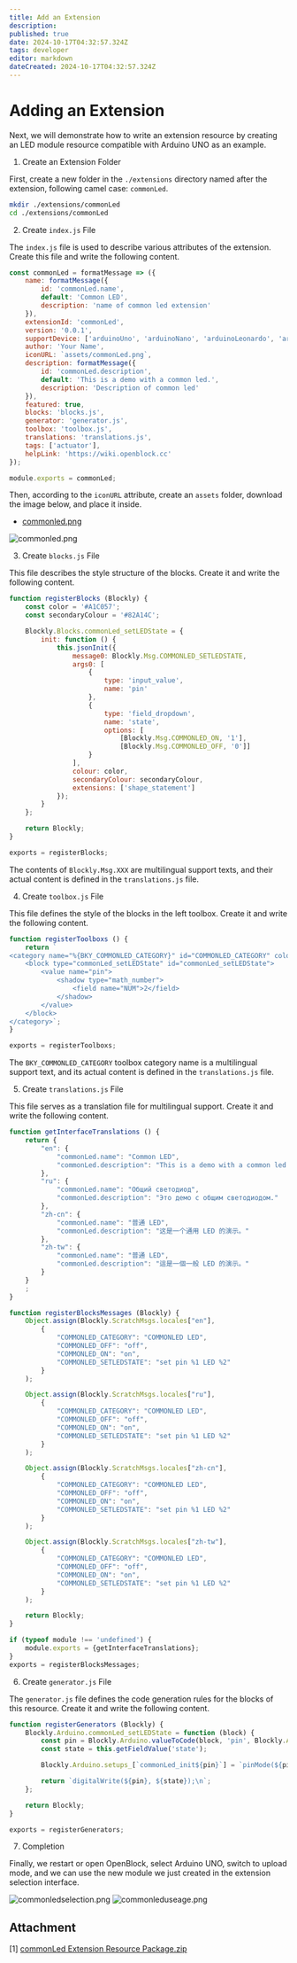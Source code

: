 ```yaml
---
title: Add an Extension
description: 
published: true
date: 2024-10-17T04:32:57.324Z
tags: developer
editor: markdown
dateCreated: 2024-10-17T04:32:57.324Z
---
```


# Adding an Extension

Next, we will demonstrate how to write an extension resource by creating an LED module resource compatible with Arduino UNO as an example.

1. Create an Extension Folder

First, create a new folder in the `./extensions` directory named after the extension, following camel case: `commonLed`.

```bash
mkdir ./extensions/commonLed
cd ./extensions/commonLed
```

2. Create `index.js` File

The `index.js` file is used to describe various attributes of the extension. Create this file and write the following content.

```js
const commonLed = formatMessage => ({
    name: formatMessage({
        id: 'commonLed.name',
        default: 'Common LED',
        description: 'name of common led extension'
    }),
    extensionId: 'commonLed',
    version: '0.0.1',
    supportDevice: ['arduinoUno', 'arduinoNano', 'arduinoLeonardo', 'arduinoMega2560'],
    author: 'Your Name',
    iconURL: `assets/commonLed.png`,
    description: formatMessage({
        id: 'commonLed.description',
        default: 'This is a demo with a common led.',
        description: 'Description of common led'
    }),
    featured: true,
    blocks: 'blocks.js',
    generator: 'generator.js',
    toolbox: 'toolbox.js',
    translations: 'translations.js',
    tags: ['actuator'],
    helpLink: 'https://wiki.openblock.cc'
});

module.exports = commonLed;
```

Then, according to the `iconURL` attribute, create an `assets` folder, download the image below, and place it inside.

- [commonled.png](/developer-guide/plugin-development/add-a-extension/commonled.png)

![commonled.png](/developer-guide/plugin-development/add-a-extension/commonled.png)

3. Create `blocks.js` File

This file describes the style structure of the blocks. Create it and write the following content.

```js
function registerBlocks (Blockly) {
    const color = '#A1C057';
    const secondaryColour = '#82A14C';

    Blockly.Blocks.commonLed_setLEDState = {
        init: function () {
            this.jsonInit({
                message0: Blockly.Msg.COMMONLED_SETLEDSTATE,
                args0: [
                    {
                        type: 'input_value',
                        name: 'pin'
                    },
                    {
                        type: 'field_dropdown',
                        name: 'state',
                        options: [
                            [Blockly.Msg.COMMONLED_ON, '1'],
                            [Blockly.Msg.COMMONLED_OFF, '0']]
                    }
                ],
                colour: color,
                secondaryColour: secondaryColour,
                extensions: ['shape_statement']
            });
        }
    };

    return Blockly;
}

exports = registerBlocks;
```
The contents of `Blockly.Msg.XXX` are multilingual support texts, and their actual content is defined in the `translations.js` file.

4. Create `toolbox.js` File

This file defines the style of the blocks in the left toolbox. Create it and write the following content.

```js
function registerToolboxs () {
    return `
<category name="%{BKY_COMMONLED_CATEGORY}" id="COMMONLED_CATEGORY" colour="#A6D200" secondaryColour="#A1C057">
    <block type="commonLed_setLEDState" id="commonLed_setLEDState">
        <value name="pin">
            <shadow type="math_number">
                <field name="NUM">2</field>
            </shadow>
        </value>
    </block>
</category>`;
}

exports = registerToolboxs;
```

The `BKY_COMMONLED_CATEGORY` toolbox category name is a multilingual support text, and its actual content is defined in the `translations.js` file.

5. Create `translations.js` File

This file serves as a translation file for multilingual support. Create it and write the following content.

```js
function getInterfaceTranslations () {
    return {
        "en": {
            "commonLed.name": "Common LED",
            "commonLed.description": "This is a demo with a common led."
        },
        "ru": {
            "commonLed.name": "Общий светодиод",
            "commonLed.description": "Это демо с общим светодиодом."
        },
        "zh-cn": {
            "commonLed.name": "普通 LED",
            "commonLed.description": "这是一个通用 LED 的演示。"
        },
        "zh-tw": {
            "commonLed.name": "普通 LED",
            "commonLed.description": "這是一個一般 LED 的演示。"
        }
    }
    ;
}

function registerBlocksMessages (Blockly) {
    Object.assign(Blockly.ScratchMsgs.locales["en"],
        {
            "COMMONLED_CATEGORY": "COMMONLED LED",
            "COMMONLED_OFF": "off",
            "COMMONLED_ON": "on",
            "COMMONLED_SETLEDSTATE": "set pin %1 LED %2"
        }
    );

    Object.assign(Blockly.ScratchMsgs.locales["ru"],
        {
            "COMMONLED_CATEGORY": "COMMONLED LED",
            "COMMONLED_OFF": "off",
            "COMMONLED_ON": "on",
            "COMMONLED_SETLEDSTATE": "set pin %1 LED %2"
        }
    );

    Object.assign(Blockly.ScratchMsgs.locales["zh-cn"],
        {
            "COMMONLED_CATEGORY": "COMMONLED LED",
            "COMMONLED_OFF": "off",
            "COMMONLED_ON": "on",
            "COMMONLED_SETLEDSTATE": "set pin %1 LED %2"
        }
    );

    Object.assign(Blockly.ScratchMsgs.locales["zh-tw"],
        {
            "COMMONLED_CATEGORY": "COMMONLED LED",
            "COMMONLED_OFF": "off",
            "COMMONLED_ON": "on",
            "COMMONLED_SETLEDSTATE": "set pin %1 LED %2"
        }
    );

    return Blockly;
}

if (typeof module !== 'undefined') {
    module.exports = {getInterfaceTranslations};
}
exports = registerBlocksMessages;
```

6. Create `generator.js` File

The `generator.js` file defines the code generation rules for the blocks of this resource. Create it and write the following content.

```js
function registerGenerators (Blockly) {
    Blockly.Arduino.commonLed_setLEDState = function (block) {
        const pin = Blockly.Arduino.valueToCode(block, 'pin', Blockly.Arduino.ORDER_ATOMIC);
        const state = this.getFieldValue('state');

        Blockly.Arduino.setups_[`commonLed_init${pin}`] = `pinMode(${pin}, OUTPUT);`;

        return `digitalWrite(${pin}, ${state});\n`;
    };

    return Blockly;
}

exports = registerGenerators;
```

7. Completion

Finally, we restart or open OpenBlock, select Arduino UNO, switch to upload mode, and we can use the new module we just created in the extension selection interface.

![commonledselection.png](/developer-guide/plugin-development/add-a-extension/commonledselection.png)
![commonleduseage.png](/developer-guide/plugin-development/add-a-extension/commonleduseage.png)

## Attachment

[1] [commonLed Extension Resource Package.zip](/developer-guide/plugin-development/add-a-extension/commonled.zip)
